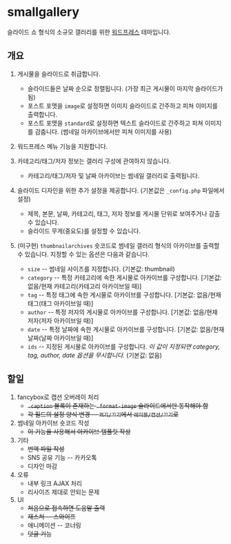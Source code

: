 smallgallery
============

슬라이드 쇼 형식의 소규모 갤러리를 위한 [워드프레스](http://wordpress.org) 테마입니다.

개요
----

1. 게시물을 슬라이드로 취급합니다.
    * 슬라이드들은 날짜 순으로 정렬됩니다. (가장 최근 게시물이 마지막 슬라이드가 됨)
    * 포스트 포맷을 `image`로 설정하면 이미지 슬라이드로 간주하고 피쳐 이미지를 출력합니다.
	* 포스트 포맷을 `standard`로 설정하면 텍스트 슬라이드로 간주하고 피쳐 이미지를 감춥니다. (썸네일 아카이브에서만 피쳐 이미지를 사용)

2. 워드프레스 메뉴 기능을 지원합니다.

3. 카테고리/태그/저자 정보는 갤러리 구성에 관여하지 않습니다.
    * 카테고리/태그/저자 및 날짜 아카이브는 썸네일 갤러리로 출력됩니다.

4. 슬라이드 디자인을 위한 추가 설정을 제공합니다. (기본값은 `_config.php` 파일에서 설정)
    * 제목, 본문, 날짜, 카테고리, 태그, 저자 정보를 게시물 단위로 보여주거나 감출 수 있습니다.
	* 슬라이드 무게(중요도)를 설정할 수 있습니다.

5. (미구현) `thumbnailarchives` 숏코드로 썸네일 갤러리 형식의 아카이브를 출력할 수 있습니다. 지정할 수 있는 옵션은 다음과 같습니다.
    * `size` -- 썸네일 사이즈를 지정합니다. (기본값: thumbnail)
	* `category` -- 특정 카테고리에 속한 게시물로 아카이브를 구성합니다. [기본값: 없음/현재 카테고리(카테고리 아카이브일 때)]
	* `tag` -- 특정 태그에 속한 게시물로 아카이브를 구성합니다. [기본값: 없음/현재 태그(태그 아카이브일 때)]
	* `author` -- 특정 저자의 게시물로 아카이브를 구성합니다. [기본값: 없음/현재 저자(저자 아카이브일 때)]
	* `date` -- 특정 날짜에 속한 게시물로 아카이브를 구성합니다. [기본값: 없음/현재 날짜(날짜 아카이브일 때)]
	* `ids` -- 지정된 게시물로 아카이브를 구성합니다. *이 값이 지정되면 category, tag, author, date 옵션을 무시합니다.* (기본값: 없음)

할일
----

1. fancybox로 캡션 오버레이 처리
    * <del>`.caption` 블록이 존재하는 `.format-image` 슬라이드에서만 동작해야 함</del>
	* <del>각 필드의 설정 양식 변경 -- `켜기/끄기`에서 `레이블/캡션/끄기`로</del>
2. 썸네일 아카이브 숏코드 작성
    * <del>이 기능을 사용해서 아카이브 템플릿 작성</del>
3. 기타 
    * <del>번역 파일 작성</del>
    * SNS 공유 기능 -- 카카오톡
	* 디자인 마감
4. 오류
    * 내부 링크 AJAX 처리
    * 리사이즈 제대로 안되는 문제
5. UI
	* <del>처음으로 접속하면 도움말 출력</del>
    * <del>재스쳐 -- 스와이프</del>
	* 애니메이션 -- 코너링
	* <del>덧글 기능</del>
